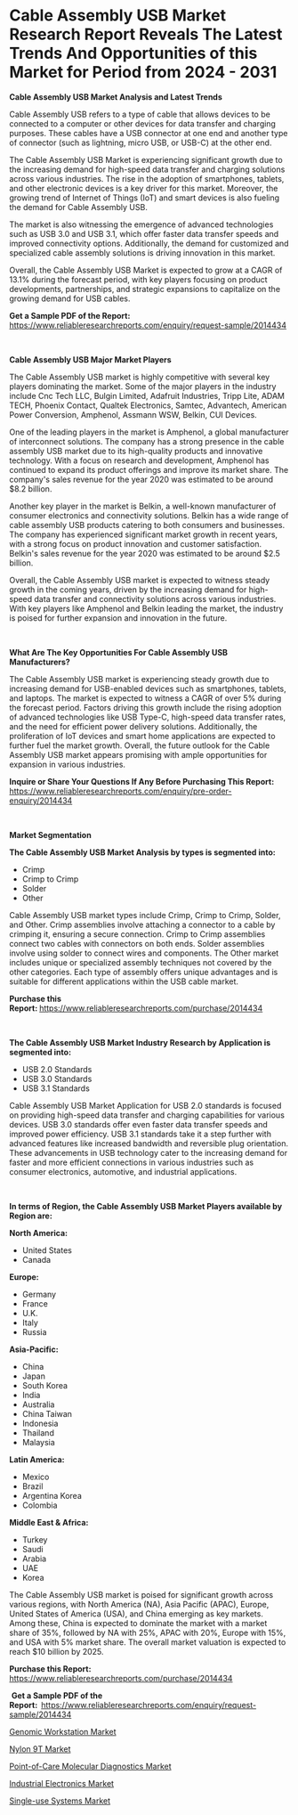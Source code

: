 <p><h1>Cable Assembly USB Market Research Report Reveals The Latest Trends And Opportunities of this Market for Period from 2024 - 2031</h1></p><p><strong>Cable Assembly USB Market Analysis and Latest Trends</strong></p>
<p><p>Cable Assembly USB refers to a type of cable that allows devices to be connected to a computer or other devices for data transfer and charging purposes. These cables have a USB connector at one end and another type of connector (such as lightning, micro USB, or USB-C) at the other end.</p><p>The Cable Assembly USB Market is experiencing significant growth due to the increasing demand for high-speed data transfer and charging solutions across various industries. The rise in the adoption of smartphones, tablets, and other electronic devices is a key driver for this market. Moreover, the growing trend of Internet of Things (IoT) and smart devices is also fueling the demand for Cable Assembly USB.</p><p>The market is also witnessing the emergence of advanced technologies such as USB 3.0 and USB 3.1, which offer faster data transfer speeds and improved connectivity options. Additionally, the demand for customized and specialized cable assembly solutions is driving innovation in this market.</p><p>Overall, the Cable Assembly USB Market is expected to grow at a CAGR of 13.1% during the forecast period, with key players focusing on product developments, partnerships, and strategic expansions to capitalize on the growing demand for USB cables.</p></p>
<p><strong>Get a Sample PDF of the Report:&nbsp;</strong> <a href="https://www.reliableresearchreports.com/enquiry/request-sample/2014434">https://www.reliableresearchreports.com/enquiry/request-sample/2014434</a></p>
<p>&nbsp;</p>
<p><strong>Cable Assembly USB Major Market Players</strong></p>
<p><p>The Cable Assembly USB market is highly competitive with several key players dominating the market. Some of the major players in the industry include Cnc Tech LLC, Bulgin Limited, Adafruit Industries, Tripp Lite, ADAM TECH, Phoenix Contact, Qualtek Electronics, Samtec, Advantech, American Power Conversion, Amphenol, Assmann WSW, Belkin, CUI Devices. </p><p>One of the leading players in the market is Amphenol, a global manufacturer of interconnect solutions. The company has a strong presence in the cable assembly USB market due to its high-quality products and innovative technology. With a focus on research and development, Amphenol has continued to expand its product offerings and improve its market share. The company's sales revenue for the year 2020 was estimated to be around $8.2 billion.</p><p>Another key player in the market is Belkin, a well-known manufacturer of consumer electronics and connectivity solutions. Belkin has a wide range of cable assembly USB products catering to both consumers and businesses. The company has experienced significant market growth in recent years, with a strong focus on product innovation and customer satisfaction. Belkin's sales revenue for the year 2020 was estimated to be around $2.5 billion.</p><p>Overall, the Cable Assembly USB market is expected to witness steady growth in the coming years, driven by the increasing demand for high-speed data transfer and connectivity solutions across various industries. With key players like Amphenol and Belkin leading the market, the industry is poised for further expansion and innovation in the future.</p></p>
<p>&nbsp;</p>
<p><strong>What Are The Key Opportunities For Cable Assembly USB Manufacturers?</strong></p>
<p><p>The Cable Assembly USB market is experiencing steady growth due to increasing demand for USB-enabled devices such as smartphones, tablets, and laptops. The market is expected to witness a CAGR of over 5% during the forecast period. Factors driving this growth include the rising adoption of advanced technologies like USB Type-C, high-speed data transfer rates, and the need for efficient power delivery solutions. Additionally, the proliferation of IoT devices and smart home applications are expected to further fuel the market growth. Overall, the future outlook for the Cable Assembly USB market appears promising with ample opportunities for expansion in various industries.</p></p>
<p><strong>Inquire or Share Your Questions If Any Before Purchasing This Report:</strong> <a href="https://www.reliableresearchreports.com/enquiry/pre-order-enquiry/2014434">https://www.reliableresearchreports.com/enquiry/pre-order-enquiry/2014434</a></p>
<p>&nbsp;</p>
<p><strong>Market Segmentation</strong></p>
<p><strong>The Cable Assembly USB Market Analysis by types is segmented into:</strong></p>
<p><ul><li>Crimp</li><li>Crimp to Crimp</li><li>Solder</li><li>Other</li></ul></p>
<p><p>Cable Assembly USB market types include Crimp, Crimp to Crimp, Solder, and Other. Crimp assemblies involve attaching a connector to a cable by crimping it, ensuring a secure connection. Crimp to Crimp assemblies connect two cables with connectors on both ends. Solder assemblies involve using solder to connect wires and components. The Other market includes unique or specialized assembly techniques not covered by the other categories. Each type of assembly offers unique advantages and is suitable for different applications within the USB cable market.</p></p>
<p><strong>Purchase this Report:&nbsp;</strong><a href="https://www.reliableresearchreports.com/purchase/2014434">https://www.reliableresearchreports.com/purchase/2014434</a></p>
<p>&nbsp;</p>
<p><strong>The Cable Assembly USB Market Industry Research by Application is segmented into:</strong></p>
<p><ul><li>USB 2.0 Standards</li><li>USB 3.0 Standards</li><li>USB 3.1 Standards</li></ul></p>
<p><p>Cable Assembly USB Market Application for USB 2.0 standards is focused on providing high-speed data transfer and charging capabilities for various devices. USB 3.0 standards offer even faster data transfer speeds and improved power efficiency. USB 3.1 standards take it a step further with advanced features like increased bandwidth and reversible plug orientation. These advancements in USB technology cater to the increasing demand for faster and more efficient connections in various industries such as consumer electronics, automotive, and industrial applications.</p></p>
<p>&nbsp;</p>
<p><strong>In terms of Region, the Cable Assembly USB Market Players available by Region are:</strong></p>
<p>
    <p> <strong> North America: </strong>
        <ul>
            <li>United States</li>
            <li>Canada</li>
        </ul>
        </p> 
    <p> <strong> Europe: </strong>
        <ul>
            <li>Germany</li>
            <li>France</li>
            <li>U.K.</li>
            <li>Italy</li>
            <li>Russia</li>
        </ul>
        </p> 
    <p> <strong> Asia-Pacific: </strong>
        <ul>
            <li>China</li>
            <li>Japan</li>
            <li>South Korea</li>
            <li>India</li>
            <li>Australia</li>
            <li>China Taiwan</li>
            <li>Indonesia</li>
            <li>Thailand</li>
            <li>Malaysia</li>
        </ul>
        </p> 
    <p> <strong> Latin America: </strong>
        <ul>
            <li>Mexico</li>
            <li>Brazil</li>
            <li>Argentina Korea</li>
            <li>Colombia</li>
        </ul>
        </p> 
    <p> <strong> Middle East & Africa: </strong>
        <ul>
            <li>Turkey</li>
            <li>Saudi</li>
            <li>Arabia</li>
            <li>UAE</li>
            <li>Korea</li>
        </ul>
    </p>
    </p>
<p><p>The Cable Assembly USB market is poised for significant growth across various regions, with North America (NA), Asia Pacific (APAC), Europe, United States of America (USA), and China emerging as key markets. Among these, China is expected to dominate the market with a market share of 35%, followed by NA with 25%, APAC with 20%, Europe with 15%, and USA with 5% market share. The overall market valuation is expected to reach $10 billion by 2025.</p></p>
<p><strong>Purchase this Report: </strong><a href="https://www.reliableresearchreports.com/purchase/2014434">https://www.reliableresearchreports.com/purchase/2014434</a></p>
<p>&nbsp;<strong>Get a Sample PDF of the Report:&nbsp;&nbsp;</strong><a href="https://www.reliableresearchreports.com/enquiry/request-sample/2014434">https://www.reliableresearchreports.com/enquiry/request-sample/2014434</a></p>
<p><strong></strong></p>
<p><p><a href="https://adventurous-uranium-ef9.notion.site/Genomic-Workstation-Market-A-Comprehensive-Report-of-its-Market-Share-Growth-Trends-2024-2031-a064c443648d4099864e1d9bef57c020">Genomic Workstation Market</a></p><p><a href="https://view.publitas.com/reportprime-1/nylon-9t-market-share-market-new-trends-analysis-report-by-type-by-application-by-end-use-by-region-and-segment-forecasts-2024-2031/">Nylon 9T Market</a></p><p><a href="https://carnation-joke-41f.notion.site/Point-of-Care-Molecular-Diagnostics-Market-Analysis-Examines-its-Scope-on-Growth-Opportunities-and--3273dc6d47164f26af2ce4b75d4bf0fd">Point-of-Care Molecular Diagnostics Market</a></p><p><a href="https://view.publitas.com/reportprime-1/decoding-the-industrial-electronics-market-a-deep-dive-into-the-latest-market-trends-market-segmentation-and-competitive-analysis/">Industrial Electronics Market</a></p><p><a href="https://extreme-scabiosa-c81.notion.site/Single-use-Systems-Market-Share-Market-New-Trends-Analysis-Report-By-Type-By-Application-By-End--a56816feffc8440492fd82883310931f">Single-use Systems Market</a></p></p>